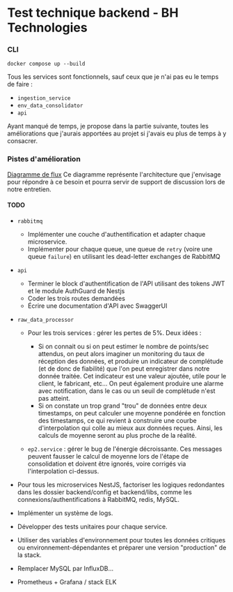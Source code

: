 # Test technique backend - BH Technologies

### CLI

`docker compose up --build`

Tous les services sont fonctionnels, sauf ceux que je n'ai pas eu le temps de faire :

- `ingestion_service`
- `env_data_consolidator`
- `api`

Ayant manqué de temps, je propose dans la partie suivante, toutes les améliorations que j'aurais apportées au projet si j'avais eu plus de temps à y consacrer.

### Pistes d'amélioration

[Diagramme de flux](architecture-diagram.png)
Ce diagramme représente l'architecture que j'envisage pour répondre à ce besoin et pourra servir de support de discussion lors de notre entretien.

#### TODO

- `rabbitmq`

  - Implémenter une couche d'authentification et adapter chaque microservice.
  - Implémenter pour chaque queue, une queue de `retry` (voire une queue `failure`) en utilisant les dead-letter exchanges de RabbitMQ

- `api`

  - Terminer le block d'authentification de l'API utilisant des tokens JWT et le module AuthGuard de Nestjs
  - Coder les trois routes demandées
  - Écrire une documentation d'API avec SwaggerUI

- `raw_data_processor`

  - Pour les trois services : gérer les pertes de 5%. Deux idées :

    - Si on connait ou si on peut estimer le nombre de points/sec attendus, on peut alors imaginer un monitoring du taux de réception des données, et produire un indicateur de complétude (et de donc de fiabilité) que l'on peut enregistrer dans notre donnée traitée. Cet indicateur est une valeur ajoutée, utile pour le client, le fabricant, etc...
      On peut également produire une alarme avec notification, dans le cas ou un seuil de complétude n'est pas atteint.
    - Si on constate un trop grand "trou" de données entre deux timestamps, on peut calculer une moyenne pondérée en fonction des timestamps, ce qui revient à construire une courbe d'interpolation qui colle au mieux aux données reçues. Ainsi, les calculs de moyenne seront au plus proche de la réalité.

  - `ep2.service` : gérer le bug de l'énergie décroissante. Ces messages peuvent fausser le calcul de moyenne lors de l'étape de consolidation et doivent être ignorés, voire corrigés via l'interpolation ci-dessus.

- Pour tous les microservices NestJS, factoriser les logiques redondantes dans les dossier backend/config et backend/libs, comme les connexions/authentifications à RabbitMQ, redis, MySQL.
- Implémenter un système de logs.
- Développer des tests unitaires pour chaque service.
- Utiliser des variables d'environnement pour toutes les données critiques ou environnement-dépendantes et préparer une version "production" de la stack.
- Remplacer MySQL par InfluxDB...
- Prometheus + Grafana / stack ELK
